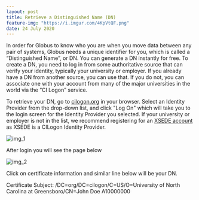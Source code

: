 ```yaml
---
layout: post
title: Retrieve a Distinguished Name (DN)
feature-img: "https://i.imgur.com/4KpVtQF.png"
date: 24 July 2020
---
```


In order for Globus to know who you are when you move data between any pair of systems, Globus needs a unique identifier for you, which is called a “Distinguished Name”, or DN. You can generate a DN instantly for free. To create a DN, you need to log in from some authoritative source that can verify your identity, typically your university or employer. If you already have a DN from another source, you can use that. If you do not, you can associate one with your account from many of the major universities in the world via the “CI Logon” service.<br>

 To retrieve your DN, go to [cilogon.org](https://cilogon.org) in your browser. Select an Identity Provider from the drop-down list, and click "Log On" which will take you to the login screen for the Identity Provider you selected. If your university or employer is not in the list, we recommend registering for an [XSEDE account](https://portal.xsede.org/#/guest) as XSEDE is a CILogon Identity Provider.

 ![img_1](https://i.imgur.com/j3VNAmI.png)

 After login you will see the page below

 ![img_2](https://i.imgur.com/yxSGNlw.png)

Click on certificate information and similar line below will be your DN. <br>

 Certificate Subject:	/DC=org/DC=cilogon/C=US/O=University of North Carolina at Greensboro/CN=John Doe  A10000000